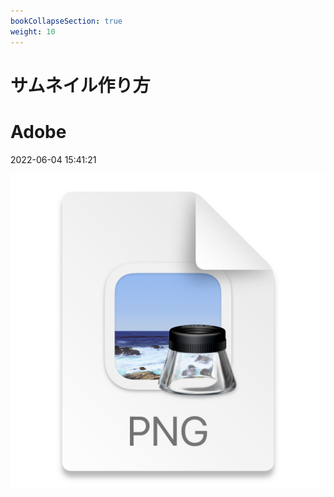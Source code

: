```yaml
---
bookCollapseSection: true
weight: 10
---
```


# サムネイル作り方

# Adobe

2022-06-04 15:41:21

![](2022-06-04-15-40-17.png)

